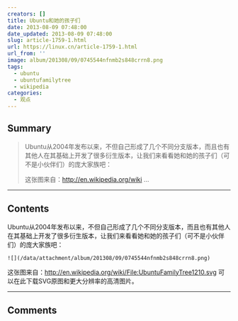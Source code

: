 ```yaml
---
creators: []
title: Ubuntu和她的孩子们
date: 2013-08-09 07:48:00
date_updated: 2013-08-09 07:48:00
slug: article-1759-1.html
url: https://linux.cn/article-1759-1.html
url_from: ''
image: album/201308/09/0745544nfnmb2s848crrn8.png
tags:
  - ubuntu
  - ubuntufamilytree
  - wikipedia
categories:
  - 观点
---
```


## Summary

> Ubuntu从2004年发布以来，不但自己形成了几个不同分支版本，而且也有其他人在其基础上开发了很多衍生版本，让我们来看看她和她的孩子们（可不是小伙伴们）的庞大家族吧：
> 
> 这张图来自：http://en.wikipedia.org/wiki ...

***

<!-- more -->

## Contents

Ubuntu从2004年发布以来，不但自己形成了几个不同分支版本，而且也有其他人在其基础上开发了很多衍生版本，让我们来看看她和她的孩子们（可不是小伙伴们）的庞大家族吧：

`![](/data/attachment/album/201308/09/0745544nfnmb2s848crrn8.png)`

这张图来自：http://en.wikipedia.org/wiki/File:UbuntuFamilyTree1210.svg 可以在此下载SVG原图和更大分辨率的高清图片。

***

## Comments
